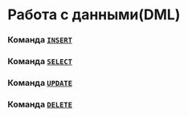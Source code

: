 # Работа с данными(DML)

### Команда [`INSERT`](https://www.postgresql.org/docs/current/sql-insert.html)

### Команда [`SELECT`](https://www.postgresql.org/docs/current/sql-select.html)

### Команда [`UPDATE`](https://www.postgresql.org/docs/current/sql-update.html)

### Команда [`DELETE`](https://www.postgresql.org/docs/current/sql-delete.html)